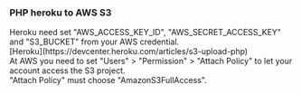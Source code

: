 <h3>PHP heroku to AWS S3</h3>
Heroku need set "AWS_ACCESS_KEY_ID", "AWS_SECRET_ACCESS_KEY" and "S3_BUCKET" from your AWS credential.<br>
[Heroku](https://devcenter.heroku.com/articles/s3-upload-php)<br>
At AWS you need to set "Users" > "Permission" > "Attach Policy" to let your account access the S3 project.<br>
"Attach Policy" must choose "AmazonS3FullAccess".<br>
